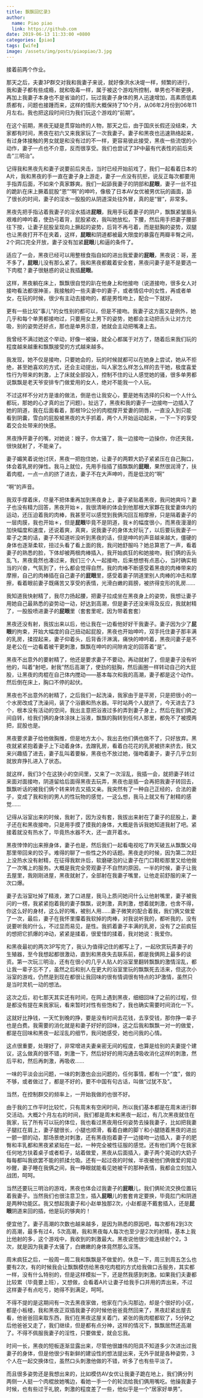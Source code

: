 ```yaml
---
title: 飘飘回忆录3
author:
  name: Piao piao
  link: https://github.com
date: 2019-06-13 11:33:00 +0800
categories: [piao]
tags: [wife]
image: /assets/img/posts/piaopiao/3.jpg
---
```


接着前两个作业。

那天之后，夫妻3P群交对我和我妻子来说，就好像洪水决堤一样，频繁的进行，我和妻子都有些成瘾，就和吸毒一样，属于被这个游戏所控制，单男也不断更换，再加上我妻子本身也不是省油的灯，玩过我妻子身体的男人迅速增加，高素质低素质都有，问题也接踵而来，这样的情形大概保持了10个月，从06年2月份到06年11月左右。我也把这段时间归为我们玩这个游戏的“前期”。

在这个前期，黑夜无疑是贯穿始终的人物，那天之后，由于国庆长假还没结束，大家都有时间，黑夜在初六又来我家玩了一次我妻子。妻子和黑夜也迅速熟络起来，有过身体接触的男女就是和没有过的不一样，更容易彼此接受，黑夜一些流氓的小动作，妻子一点也不介意，反而很享受。我们也尝试了3P中最有代表性的前后夹击“三明治”。

记得我和黑夜先和妻子说要前后夹击，当时已经开始前戏了，我们一起看着日本的A片，我和黑夜的手一直在妻子身上游走，妻子一点没有抗拒，说反正每次都要用手指弄后面，不如来个真家夥爽。我们一起舔我妻子的阴部和**屁眼**，妻子一丝不挂的跪趴在床上撅着屁股“恩”“啊”的呻吟，像极了日本AV女优被男优玩的画面，舔了很长的时间，妻子的淫水一股股的从阴道深处往外冒，真的是“冒”，非常多。

黑夜先把手指沾着我妻子的淫水插进**屁眼**，我用手玩着妻子的阴户，飘飘紧皱眉头艰难的呻吟着，使劲弓着背，屁股紧收，我叫她放松，下腰，然后用手把妻子腰部往下按，让妻子屁股呈现向上撅起的姿势，后背不再弓着，而是挺胸的姿势，双腿也让黑夜打开不在夹着，这样，**屁眼**和阴道都被最大限度的暴露在两瓣丰臀之间，2个洞口完全开放，妻子没有加紧**屁眼**儿和逼的条件了。

适应了一会，黑夜已经可以用整根食指自如的进出我爱妻的**屁眼**，黑夜说：哥，差不多了，**屁眼**儿没有那么紧了。我和黑夜都戴着安全套，黑夜问妻子是不是要选一下肉棍？妻子很魅惑的说让我插**屁眼**。

这样，黑夜躺在床上，飘飘很自觉的趴在他身上和他接吻（说道接吻，很多女人对接吻看法都很神圣，我接触的一些夫妻中的妻子，或者情侣中的女性，再或者单女，在玩的时候，很少有主动去接吻的，都是男性吻上，配合一下就好。

更有一些比较“事儿”的女性别的都可以，但是不接吻。我妻子这方面又是例外，她几乎和每个单男都接吻过，只要用女上男下的姿势，她都会主动把舌头让对方允吸，别的姿势还好点，那也是单男示意，她就会主动把嘴凑上去。

我曾经不满过她这个举动，好像一被操，就全心都属于对方了，随着后来我们玩的程度越来越重和飘飘接受的方式越来越多。

我发现，她不仅是接吻，只要她会的，玩的时候就都可以在她身上尝试，她从不拒绝，甚至她喜欢的方式，还会主动提出，叫人家怎么样怎么样的去干她，极度喜爱性行为带来的刺激，上了床就全部投入，控制不住的让人感觉她的骚，很多单男都说飘飘是老天爷安排专门做爱用的女人，绝对不能我一个人玩。

不过这样不分对方是谁的做法，倒是也让我安心，要是她有选择的只和一个人什么都玩，那她的心才真的出了问题）。扯远了，黑夜和我的妻子一边接吻一边插入了她的阴道，我在后面看着，那根19公分的肉棍撑开爱妻的阴唇，一直没入到只能看到阴囊，雪白的屁股被黑夜的大手抓着，两个人开始运动起来，一下一下的享受着交合处带来的快感。

黑夜挣开妻子的嘴，对她说：嫂子，你太骚了，我一边接吻一边操你，你还夹我，很快就射了，不能亲了。

妻子媚笑着说他讨厌，黑夜一把抱住她，让妻子的两颗大奶子紧紧压在自己胸口，体会着乳房的弹性。我马上就位，先用手指插了插飘飘的**屁眼**，果然很润滑了，扶着肉棍，一点一点的挤了进去，妻子不在大声呻吟，而是低沈的“啊”

“啊”的声音。

我双手撑着床，尽量不把体重再加到黑夜身上，妻子紧贴着黑夜，我问她爽吗？妻子也没有精力回答，黑夜开始＊，我很清晰的体会到他那根大家夥在我爱妻体内的运动，还压迫着我的肉棒，我甚至可以感觉到我俩沟回互相摩擦，只是隔着妻子的一层肉膜，我也开始＊，但是**屁眼**毕竟不是阴道，我＊的幅度很小，而黑夜漫漫的加快幅度和速度，还说着爽，真爽，说我妻子的身体太好玩了，以后要玩我妻子一辈子之类的话，妻子不知道听没听到黑夜的话，但是呻吟的声音越来越大，僵硬的身体也逐渐柔软，扭过头看了看上面的我，我问她舒服吗？她总算恩了一声，看着妻子的熟悉的脸，下体却被两根肉棒插入，我开始疯狂的和她接吻，我们俩的舌头乱飞，黑夜竟然也凑过来，我们三个人一起接吻，后来想想有点恶心，当时确实相当的兴奋，气氛到了，什么都会觉得自然，我的肉棒不断感受着黑夜的肉棒带来的摩擦，自己的肉棒插在自己妻子的**屁眼**里，感受着妻子阴道里别人肉棒的冲击和摩擦，看着眼前妻子既痛苦又享受的表情，光滑白嫩的肩膀，被挤得变形的乳房……

我知道我快射精了，我尽力扬起腰，把妻子拉成坐在黑夜身上的姿势，我想让妻子用她自己最熟悉的姿势动一动，好达到高潮，但是妻子还没来得及反应，我就射精了，一股股喷进妻子的**屁眼**里（套套里呢，因为带着套套）

黑夜还没有射，我拔出来以后，他让我在一边看他好好干我妻子。妻子因为少了**屁眼**的拘束，开始大幅度的自己扭动起屁股，黑夜也开始呻吟，双手托住妻子那丰满的乳房，揉捏起来，妻子仰着头，后背香汗淋漓，痛快的呻吟着，黑夜问妻子是不是老公在一边看着被干更刺激，飘飘在呻吟的间隙肯定的回答着“是”。

黑夜不出意外的要射精了，他还是要求妻子不要动，再动就射了，但是妻子没有听他的，叫着“射吧，射我”然后高潮了，使劲的挺胸，然后画圈一样转动自己的大屁股，让黑夜的肉棍在自己体内搅动——基本每次和我的高潮，妻子都是这个动作。然后倒在床上，胸口不停的起伏。

黑夜也不出意外的射精了，之后我们一起洗澡，我家由于是平房，只是把很小的一个水房改成了洗澡间，装了个浴霸和热水器。平时站两个人就挤了，今天进去了3个，根本没有活动的空间，我出主意把浴液过多的弄到妻子身上，然后在我们俩之间自转，给我们俩的身体涂抹上浴液，飘飘的胸转到任何人那里，都免不了被摸两把，屁股也是。

黑夜要求妻子给他做胸推，但是地方太小，我出去他们俩也做不了，只好放弃。黑夜就紧紧抱着妻子上下动着身体，去蹭乳房，看着白花花的乳房被挤来挤去，我又来兴趣插了进去，妻子乱叫着要躲，黑夜也不放过她，强吻着妻子，妻子几乎立刻就放弃挣扎进入了状态。

就这样，我们3个在这狭小的空间里，又来了一次淫乱，我插一会，就把妻子转过来面对面接吻，阴道留给后面得黑夜去玩弄，黑夜也是插一会再把我妻子转回去，飘飘听话的被我们俩个转来转去又插又亲。我突然有了一种自己正经的，合法的妻子，变成了我和别的男人的性玩物的感觉，一这么想，我马上就又有了射精的感觉……

记得从浴室出来的时候，我射了，因为没有套，我拔出来射在了妻子的屁股上，妻子还在和黑夜接吻，只是用手摸了摸我的身体，大概是告诉我她知道我射了吧。紧接着就没有热水了，毕竟热水器不大，还一直开着水。

黑夜悻悻的出来擦身体，妻子也是，然后我们一起看电视吃了昨天破五从飘飘父母那里带回来的饺子。难得的聊了一些性之外的话题。黑夜走的时候，因为第二次赶上没热水没有射精，在征得我默许后，软磨硬泡的让妻子在门口鞋柜那里又给他做了一次嘴上的服务。大概是我完全旁观妻子不自然的原因，一半的时候，妻子让我去屋里，我刚刚进屋，黑夜就射了，全部射在我妻子嘴里，让他走前舒服的来了一次口爆。

妻子去浴室吐掉了精液，漱了口进屋，我马上质问她问什么让他射嘴里，妻子被我问的一楞，我紧紧抱着我的妻子飘飘，说刺激，真刺激，想着就刺激，也舍不得，你这么好的身材，这么好的嘴，被别人用……妻子微笑的配合着我，我们俩又做爱了一次，最后，妻子在我怀里攥着我软掉的肉棒，对我说听我的，都听我的，没有说要听我的什么，不过显而易见，是性。我抓着妻子丰满的乳房，没有了之前疯狂的想把它抓爆的冲动，紧紧是揉着，很爱惜的揉着，我对她说：我爱你。

和黑夜最初的两次3P写完了，我认为值得记住的都写上了，一起欣赏玩弄妻子的生殖器，至今我想起都很激动，直到和黑夜失去联系前，都是我俩网上最多的谈资。第一次玩三明治，还有在很小的几乎人贴人的浴室里翻转飘飘的激情淫乱，都让我一辈子忘不了，虽然之后和别人在更大的浴室里玩的飘飘死去活来，但这次小浴室的游戏，仍然是到现在都很让我回味的很有情调很有特点的3P激情，虽然只是当时灵机一动的想法。

这次之后，初七那天其实还有时间，在网上遇到黑夜，细细回味了之前的过程，但是都没有提在来我家玩，看来暂时对性有些饱和了，我也确实需要时间消化一下。

这就好比挣钱，一天忙到晚的挣，要是没有时间去花钱，去享受钱，那你挣一辈子也是白费。我需要的消化就是和妻子好好的回味，这之后我和飘飘一对一的做爱，都是在回味和黑夜一起淫乱的细节，我问她感受，她也问我的心情。

这点很重要，处理好了，非常增进夫妻亲密无间的程度，也算是给别的夫妻提个建议，这么做真的很不错，刺激一下，然后好好的用沟通去吸收消化这样的刺激，然后平和，然后再刺激，再吸收……

一味的平淡会出问题，一味的刺激也会出问题的，任何事情，都有一个“度”，做的不够，或者做过了，都是不好的，要不中国有句古话，叫做“过犹不及”。

当然，在控制群交的频率上，一开始我做的也很不好。

由于我的工作平时比较忙，只有周末有空闲时间，所以我们基本都是在周末进行群交活动。大概2个月左右的时间，我们都是周末和黑夜一起过，有几次黑夜就住在我家，玩了所有可以玩的体位，我也看过黑夜用任何姿势去操我妻子，比如把我妻子腿扛在肩上，妻子腿很长，小腿也顺滑，看着白嫩的脚丫和小腿随着黑夜的进出一颤一颤的动，那场景绝对刺激，还有黑夜抱着妻子一边接吻一边插入，妻子的肥臀和丰乳都和黑夜紧紧贴在一起，一种完全被性征服的感觉。还有他们两个在我家任何地方扶着桌子或者柜子，站着做爱，黑夜从后面插入，妻子两个晃动的大奶子每每都叫我欲罢不能的抓揉允吸。还有一起过夜的时候，半夜被他们俩做爱的晃动吵醒，妻子睡在我俩之间，我一睁眼就能看见她被干的那种表情，我都会立刻加入战团，呵呵。

当然还要玩三明治的游戏，黑夜也体会过我妻子的**屁眼**儿，我们俩轮流交换位置玩着我妻子。当然我们也很注意卫生，插入**屁眼**儿的套套肯定要换，毕竟肛门和阴道是两种功能区。我又想起我妻子和小赵单独那2次，小赵都是不戴套插入，还是**屁眼**阴道来回的插，他是玩的够爽的！

便宜他了。妻子高潮的次数也越来越多，是因为熟悉的原因吧，每次都有2到3次的高潮，最多有过4，5次高潮，我和黑夜每人每次也至少是2次的射精，基本上我比他射的多，这个游戏中，我收到的刺激最大。黑夜说他很少能连续射个2，3次，就是因为我妻子太骚了，白嫩嫩的身体竟然那么淫荡。

周末疯狂之后，一般周一周二我和飘飘是不做爱的，休息一下，周三到周五怎么也要有2次，有的时候我会让飘飘模仿给黑夜吃肉棍的方式给我做口舌服务，其实都一样，没有什么特别的，但是这样模拟一下，还是然我感到刺激。如果我们夫妻都比较累（毕竟要上班），又想做，会看着A片让妻子给我手口并用的弄出来，不过这样妻子有点吃亏，她得不到满足，呵呵。

不得不提的是这期间有一次去黑夜家做，他家在门头沟那边，却是个很好的小区，都是小板楼，我和黑夜正双插我妻子的时候他爸爸竟然回来了，黑夜赶紧出屋去看，他爸爸回来取东西，我们在黑夜这屋关着门，紧张的我肉棍都软了，5分钟之后他爸爸又走了，我们继续，但是都有点分神，这样的情况下，飘飘居然还高潮了。不得不佩服我妻子的淫性，只要做爱，就会忘我。

时间一长，黑夜的短板逐渐显露出来，尽管他很雄伟的阳具不知道多少次进出过我妻子的身体，但是他很少有新鲜的建设性的想法提出来，无外乎就是各种姿势，3个人在一起交换体位，虽然口头刺激他做的不错，听多了也有些平淡了。

而且很多姿势还是我想出来的，比如模仿AV女优让我妻子跪在地上，我们俩分列两侧一人挺一个肉棍放她嘴边，看她一手一个的轮流给我们俩用嘴吃。他操我妻子时候，也有些过于礼貌，刺激的程度差了一些，他似乎是一个“居家好单男”。
